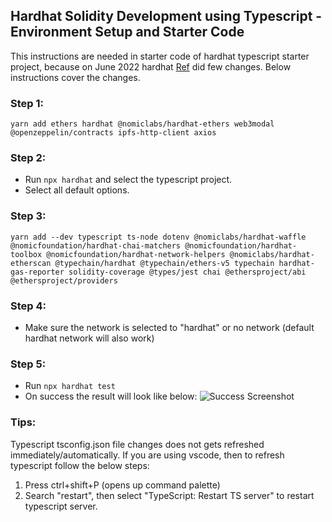 ## Hardhat Solidity Development using Typescript - Environment Setup and Starter Code

This instructions are needed in starter code of hardhat typescript starter project, because on June 2022 hardhat [Ref](https://ethereum.stackexchange.com/questions/120984/property-revertedwith-does-not-exist-on-type-assertion) did few changes. Below instructions cover the changes.

### Step 1:

```
yarn add ethers hardhat @nomiclabs/hardhat-ethers web3modal @openzeppelin/contracts ipfs-http-client axios
```

### Step 2:

- Run `npx hardhat` and select the typescript project.
- Select all default options.

### Step 3:

```
yarn add --dev typescript ts-node dotenv @nomiclabs/hardhat-waffle @nomicfoundation/hardhat-chai-matchers @nomicfoundation/hardhat-toolbox @nomicfoundation/hardhat-network-helpers @nomiclabs/hardhat-etherscan @typechain/hardhat @typechain/ethers-v5 typechain hardhat-gas-reporter solidity-coverage @types/jest chai @ethersproject/abi @ethersproject/providers
```

### Step 4:

- Make sure the network is selected to "hardhat" or no network (default hardhat network will also work)

### Step 5:

- Run `npx hardhat test`
- On success the result will look like below:
  ![Success Screenshot](https://github.com/Le4kno3/Solidity-Contracts-Practice/blob/main/success.png?raw=true)

### Tips:

Typescript tsconfig.json file changes does not gets refreshed immediately/automatically. If you are using vscode, then to refresh typescript follow the below steps:

1. Press ctrl+shift+P (opens up command palette)
2. Search "restart", then select "TypeScript: Restart TS server" to restart typescript server.

